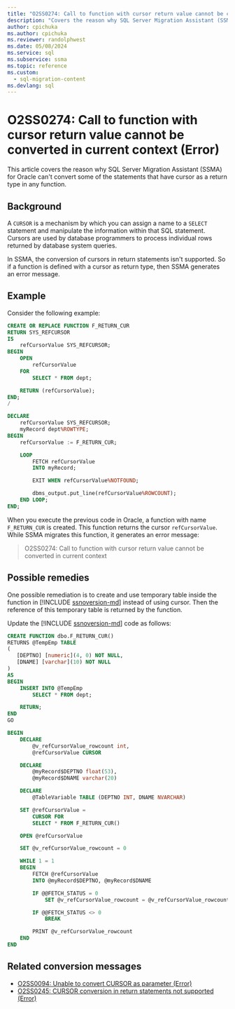 ```yaml
---
title: "O2SS0274: Call to function with cursor return value cannot be converted in current context (Error)"
description: "Covers the reason why SQL Server Migration Assistant (SSMA) for Oracle cannot convert some of the statements that have cursor as a return type in any function - error message O2SS0274."
author: cpichuka
ms.author: cpichuka
ms.reviewer: randolphwest
ms.date: 05/08/2024
ms.service: sql
ms.subservice: ssma
ms.topic: reference
ms.custom:
  - sql-migration-content
ms.devlang: sql
---
```


# O2SS0274: Call to function with cursor return value cannot be converted in current context (Error)

This article covers the reason why SQL Server Migration Assistant (SSMA) for Oracle can't convert some of the statements that have cursor as a return type in any function.

## Background

A `CURSOR` is a mechanism by which you can assign a name to a `SELECT` statement and manipulate the information within that SQL statement. Cursors are used by database programmers to process individual rows returned by database system queries.

In SSMA, the conversion of cursors in return statements isn't supported. So if a function is defined with a cursor as return type, then SSMA generates an error message.

## Example

Consider the following example:

```sql
CREATE OR REPLACE FUNCTION F_RETURN_CUR
RETURN SYS_REFCURSOR
IS
    refCursorValue SYS_REFCURSOR;
BEGIN
    OPEN
        refCursorValue
    FOR
        SELECT * FROM dept;

    RETURN (refCursorValue);
END;
/

DECLARE
    refCursorValue SYS_REFCURSOR;
    myRecord dept%ROWTYPE;
BEGIN
    refCursorValue := F_RETURN_CUR;

    LOOP
        FETCH refCursorValue
        INTO myRecord;

        EXIT WHEN refCursorValue%NOTFOUND;

        dbms_output.put_line(refCursorValue%ROWCOUNT);
    END LOOP;
END;
```

When you execute the previous code in Oracle, a function with name `F_RETURN_CUR` is created. This function returns the cursor `refCursorValue`. While SSMA migrates this function, it generates an error message:

> O2SS0274: Call to function with cursor return value cannot be converted in current context

## Possible remedies

One possible remediation is to create and use temporary table inside the function in [!INCLUDE [ssnoversion-md](../../../includes/ssnoversion-md.md)] instead of using cursor. Then the reference of this temporary table is returned by the function.

Update the [!INCLUDE [ssnoversion-md](../../../includes/ssnoversion-md.md)] code as follows:

```sql
CREATE FUNCTION dbo.F_RETURN_CUR()
RETURNS @TempEmp TABLE
(
   [DEPTNO] [numeric](4, 0) NOT NULL,
   [DNAME] [varchar](10) NOT NULL
)
AS
BEGIN
    INSERT INTO @TempEmp
        SELECT * FROM dept;

    RETURN;
END
GO

BEGIN
    DECLARE
        @v_refCursorValue_rowcount int,
        @refCursorValue CURSOR

    DECLARE
        @myRecord$DEPTNO float(53),
        @myRecord$DNAME varchar(20)

    DECLARE
        @TableVariable TABLE (DEPTNO INT, DNAME NVARCHAR)

    SET @refCursorValue =
        CURSOR FOR
        SELECT * FROM F_RETURN_CUR()

    OPEN @refCursorValue

    SET @v_refCursorValue_rowcount = 0

    WHILE 1 = 1
    BEGIN
        FETCH @refCursorValue
        INTO @myRecord$DEPTNO, @myRecord$DNAME

        IF @@FETCH_STATUS = 0
            SET @v_refCursorValue_rowcount = @v_refCursorValue_rowcount + 1

        IF @@FETCH_STATUS <> 0
            BREAK

        PRINT @v_refCursorValue_rowcount
    END
END
```

## Related conversion messages

- [O2SS0094: Unable to convert CURSOR as parameter (Error)](o2ss0094.md)
- [O2SS0245: CURSOR conversion in return statements not supported (Error)](o2ss0245.md)
